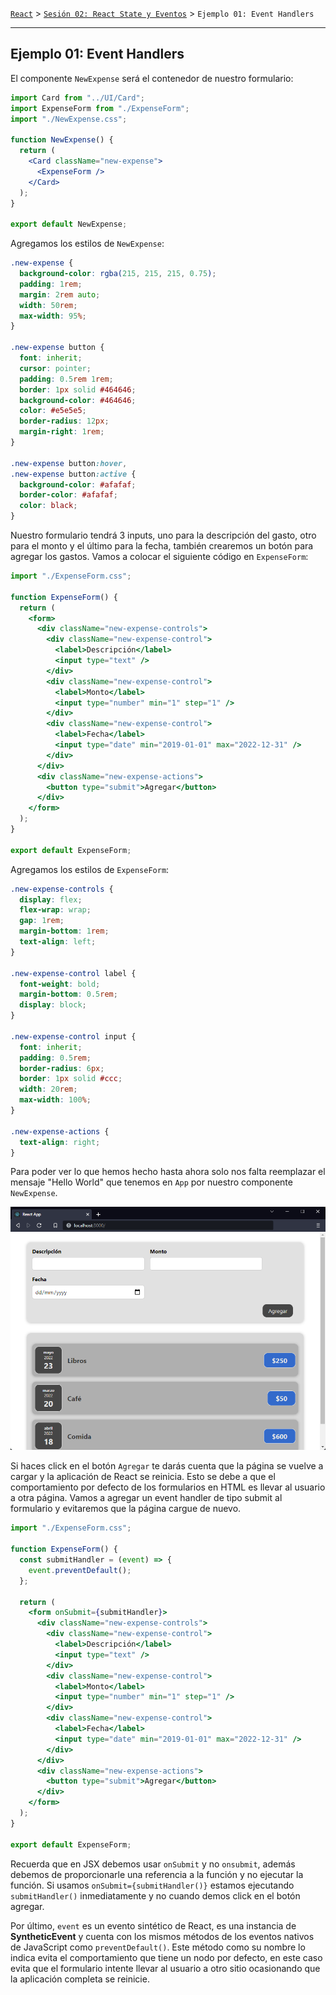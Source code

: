 [`React`](../../README.md) > [`Sesión 02: React State y Eventos`](../Readme.md) > `Ejemplo 01: Event Handlers`

---

## Ejemplo 01: Event Handlers

El componente `NewExpense` será el contenedor de nuestro formulario:

```jsx
import Card from "../UI/Card";
import ExpenseForm from "./ExpenseForm";
import "./NewExpense.css";

function NewExpense() {
  return (
    <Card className="new-expense">
      <ExpenseForm />
    </Card>
  );
}

export default NewExpense;
```

Agregamos los estilos de `NewExpense`:

```css
.new-expense {
  background-color: rgba(215, 215, 215, 0.75);
  padding: 1rem;
  margin: 2rem auto;
  width: 50rem;
  max-width: 95%;
}

.new-expense button {
  font: inherit;
  cursor: pointer;
  padding: 0.5rem 1rem;
  border: 1px solid #464646;
  background-color: #464646;
  color: #e5e5e5;
  border-radius: 12px;
  margin-right: 1rem;
}

.new-expense button:hover,
.new-expense button:active {
  background-color: #afafaf;
  border-color: #afafaf;
  color: black;
}
```

Nuestro formulario tendrá 3 inputs, uno para la descripción del gasto, otro para el monto y el último para la fecha, también crearemos un botón para agregar los gastos. Vamos a colocar el siguiente código en `ExpenseForm`:

```jsx
import "./ExpenseForm.css";

function ExpenseForm() {
  return (
    <form>
      <div className="new-expense-controls">
        <div className="new-expense-control">
          <label>Descripción</label>
          <input type="text" />
        </div>
        <div className="new-expense-control">
          <label>Monto</label>
          <input type="number" min="1" step="1" />
        </div>
        <div className="new-expense-control">
          <label>Fecha</label>
          <input type="date" min="2019-01-01" max="2022-12-31" />
        </div>
      </div>
      <div className="new-expense-actions">
        <button type="submit">Agregar</button>
      </div>
    </form>
  );
}

export default ExpenseForm;
```

Agregamos los estilos de `ExpenseForm`:

```css
.new-expense-controls {
  display: flex;
  flex-wrap: wrap;
  gap: 1rem;
  margin-bottom: 1rem;
  text-align: left;
}

.new-expense-control label {
  font-weight: bold;
  margin-bottom: 0.5rem;
  display: block;
}

.new-expense-control input {
  font: inherit;
  padding: 0.5rem;
  border-radius: 6px;
  border: 1px solid #ccc;
  width: 20rem;
  max-width: 100%;
}

.new-expense-actions {
  text-align: right;
}
```

Para poder ver lo que hemos hecho hasta ahora solo nos falta reemplazar el mensaje "Hello World" que tenemos en `App` por nuestro componente `NewExpense`.

![New Expense](./assets/new-expense.png)

Si haces click en el botón `Agregar` te darás cuenta que la página se vuelve a cargar y la aplicación de React se reinicia. Esto se debe a que el comportamiento por defecto de los formularios en HTML es llevar al usuario a otra página. Vamos a agregar un event handler de tipo submit al formulario y evitaremos que la página cargue de nuevo.

```jsx
import "./ExpenseForm.css";

function ExpenseForm() {
  const submitHandler = (event) => {
    event.preventDefault();
  };

  return (
    <form onSubmit={submitHandler}>
      <div className="new-expense-controls">
        <div className="new-expense-control">
          <label>Descripción</label>
          <input type="text" />
        </div>
        <div className="new-expense-control">
          <label>Monto</label>
          <input type="number" min="1" step="1" />
        </div>
        <div className="new-expense-control">
          <label>Fecha</label>
          <input type="date" min="2019-01-01" max="2022-12-31" />
        </div>
      </div>
      <div className="new-expense-actions">
        <button type="submit">Agregar</button>
      </div>
    </form>
  );
}

export default ExpenseForm;
```

Recuerda que en JSX debemos usar `onSubmit` y no `onsubmit`, además debemos de proporcionarle una referencia a la función y no ejecutar la función. Si usamos `onSubmit={submitHandler()}` estamos ejecutando `submitHandler()` inmediatamente y no cuando demos click en el botón agregar.

Por último, `event` es un evento sintético de React, es una instancia de **SyntheticEvent** y cuenta con los mismos métodos de los eventos nativos de JavaScript como `preventDefault()`. Este método como su nombre lo indica evita el comportamiento que tiene un nodo por defecto, en este caso evita que el formulario intente llevar al usuario a otro sitio ocasionando que la aplicación completa se reinicie.
